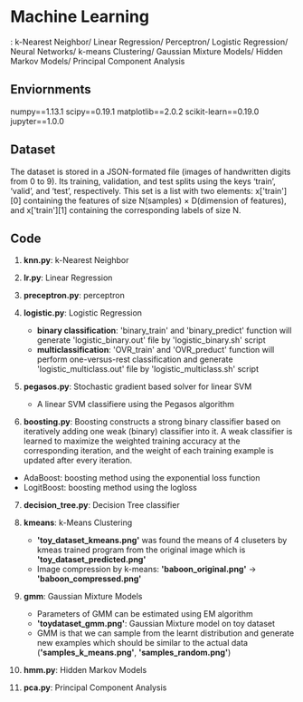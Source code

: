 # Machine Learning
: k-Nearest Neighbor/ Linear Regression/ Perceptron/ Logistic Regression/ Neural Networks/ k-means Clustering/ Gaussian Mixture Models/ Hidden Markov Models/ Principal Component Analysis

## Enviornments
numpy==1.13.1
scipy==0.19.1
matplotlib==2.0.2
scikit-learn==0.19.0
jupyter==1.0.0

## Dataset
The dataset is stored in a JSON-formated file (images of handwritten digits from 0 to 9).
Its training, validation, and test splits using the keys ‘train’, ‘valid’, and ‘test’, respectively.
This set is a list with two elements: x['train'][0] containing the features of size N(samples) × D(dimension of features),
and x['train'][1] containing the corresponding labels of size N.

## Code
1. __knn.py__: k-Nearest Neighbor 

2. __lr.py__: Linear Regression 

3. __preceptron.py__: perceptron 

4. __logistic.py__: Logistic Regression
   - __binary classification__: 'binary_train' and 'binary_predict' function will generate 'logistic_binary.out' file by 'logistic_binary.sh' script
   - __multiclassification__: 'OVR_train' and 'OVR_preduct' function will perform one-versus-rest classification and generate 'logistic_multiclass.out' file by 'logistic_multiclass.sh' script

5. __pegasos.py__: Stochastic gradient based solver for linear SVM
   - A linear SVM classifiere using the Pegasos algorithm

6. __boosting.py__: Boosting constructs a strong binary classifier based on iteratively adding one weak (binary) classifier into it. A weak classifier is learned to maximize the weighted training accuracy at the corresponding iteration, and the weight of each training example is updated after every iteration.
- AdaBoost: boosting method using the exponential loss function
- LogitBoost: boosting method using the logloss

7. __decision_tree.py__: Decision Tree classifier

8. __kmeans__: k-Means Clustering
   - __'toy_dataset_kmeans.png'__ was found the means of 4 cluseters by kmeas trained program from the original image which is __'toy_dataset_predicted.png'__
   - Image compression by k-means: __'baboon_original.png'__ -> __'baboon_compressed.png'__

9. __gmm__: Gaussian Mixture Models 
   - Parameters of GMM can be estimated using EM algorithm
   - __'toydataset_gmm.png'__: Gaussian Mixture model on toy dataset
   - GMM is that we can sample from the learnt distribution and generate new examples which should be similar to the actual data (__'samples_k_means.png'__, __'samples_random.png'__)

10. __hmm.py__: Hidden Markov Models

11. __pca.py__: Principal Component Analysis
